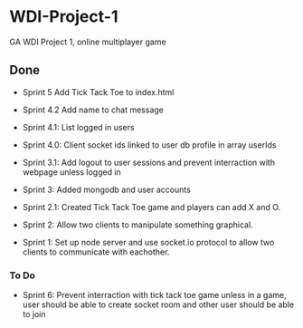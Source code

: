 # WDI-Project-1
GA WDI Project 1, online multiplayer game

## Done 

* Sprint 5
Add Tick Tack Toe to index.html

* Sprint 4.2
Add name to chat message

* Sprint 4.1:
List logged in users

* Sprint 4.0:
Client socket ids linked to user db profile in array userIds

* Sprint 3.1:
Add logout to user sessions and prevent interraction with webpage unless logged in

* Sprint 3:
Added mongodb and user accounts

* Sprint 2.1:
Created Tick Tack Toe game and players can add X and O.

* Sprint 2:
Allow two clients to manipulate something graphical.

* Sprint 1:
Set up node server and use socket.io protocol to allow two clients to communicate with eachother.


### To Do

* Sprint 6:
Prevent interraction with tick tack toe game unless in a game, user should be able to create socket room and other user should be able to join
